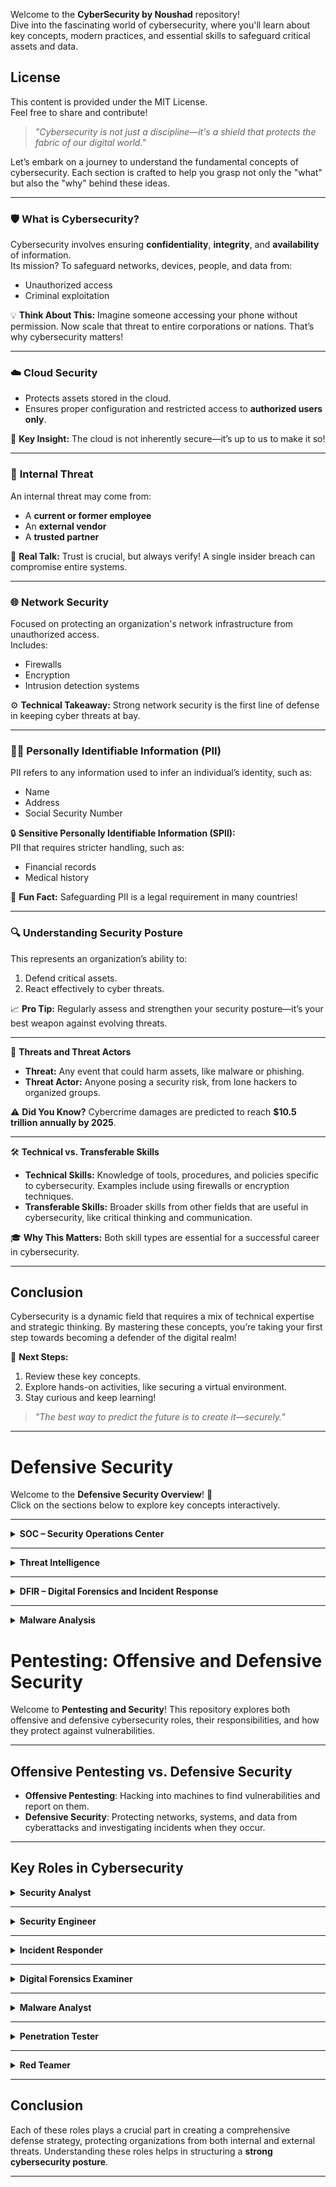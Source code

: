 Welcome to the **CyberSecurity by Noushad** repository!  
Dive into the fascinating world of cybersecurity, where you'll learn about key concepts, modern practices, and essential skills to safeguard critical assets and data.

## License  
This content is provided under the MIT License.  
Feel free to share and contribute!


> _"Cybersecurity is not just a discipline—it's a shield that protects the fabric of our digital world."_  

Let’s embark on a journey to understand the fundamental concepts of cybersecurity. Each section is crafted to help you grasp not only the "what" but also the "why" behind these ideas.

---

### 🛡️ **What is Cybersecurity?**  
Cybersecurity involves ensuring **confidentiality**, **integrity**, and **availability** of information.  
Its mission? To safeguard networks, devices, people, and data from:  
- Unauthorized access  
- Criminal exploitation  

💡 **Think About This:** Imagine someone accessing your phone without permission. Now scale that threat to entire corporations or nations. That’s why cybersecurity matters!  

---

### ☁️ **Cloud Security**  
- Protects assets stored in the cloud.  
- Ensures proper configuration and restricted access to **authorized users only**.  

🔑 **Key Insight:** The cloud is not inherently secure—it’s up to us to make it so!  

---

### 🔐 **Internal Threat**  
An internal threat may come from:  
- A **current or former employee**  
- An **external vendor**  
- A **trusted partner**  

📝 **Real Talk:** Trust is crucial, but always verify! A single insider breach can compromise entire systems.  

---

### 🌐 **Network Security**  
Focused on protecting an organization's network infrastructure from unauthorized access.  
Includes:  
- Firewalls  
- Encryption  
- Intrusion detection systems  

⚙️ **Technical Takeaway:** Strong network security is the first line of defense in keeping cyber threats at bay.  

---

### 🧑‍💼 **Personally Identifiable Information (PII)**  
PII refers to any information used to infer an individual’s identity, such as:  
- Name  
- Address  
- Social Security Number  

🔒 **Sensitive Personally Identifiable Information (SPII):**  
PII that requires stricter handling, such as:  
- Financial records  
- Medical history  

💬 **Fun Fact:** Safeguarding PII is a legal requirement in many countries!  

---

### 🔍 **Understanding Security Posture**  
This represents an organization’s ability to:  
1. Defend critical assets.  
2. React effectively to cyber threats.  

📈 **Pro Tip:** Regularly assess and strengthen your security posture—it’s your best weapon against evolving threats.  

---

🚨 **Threats and Threat Actors**  
- **Threat:** Any event that could harm assets, like malware or phishing.  
- **Threat Actor:** Anyone posing a security risk, from lone hackers to organized groups.  

⚠️ **Did You Know?** Cybercrime damages are predicted to reach **$10.5 trillion annually by 2025**.  

---

 🛠️ **Technical vs. Transferable Skills**  
- **Technical Skills:** Knowledge of tools, procedures, and policies specific to cybersecurity. Examples include using firewalls or encryption techniques.  
- **Transferable Skills:** Broader skills from other fields that are useful in cybersecurity, like critical thinking and communication.  

🎓 **Why This Matters:** Both skill types are essential for a successful career in cybersecurity.  

---

## Conclusion  
Cybersecurity is a dynamic field that requires a mix of technical expertise and strategic thinking. By mastering these concepts, you’re taking your first step towards becoming a defender of the digital realm!  

📖 **Next Steps:**  
1. Review these key concepts.  
2. Explore hands-on activities, like securing a virtual environment.  
3. Stay curious and keep learning!  

> _"The best way to predict the future is to create it—securely."_  

---

# Defensive Security

Welcome to the **Defensive Security Overview**! 🚀  
Click on the sections below to explore key concepts interactively.

---

<details>
<summary><strong>SOC – Security Operations Center</strong></summary>
<p>
The SOC monitors the network and its systems to detect and respond to cybersecurity events.

### Responsibilities:
- **Vulnerabilities**: Weaknesses in the system that can be exploited.
- **Policy Violations**: Violations of rules required to protect networks and systems.
- **Unauthorized Activities**: Detection of illegal or abnormal actions.
- **Network Intrusions**:
  - Occur when users click on malicious links.
  - Happen when attackers exploit public servers.
</p>
</details>

---

<details>
<summary><strong>Threat Intelligence</strong></summary>
<p>
Overview:
Intelligence refers to the information gathered about potential adversaries to improve an organization’s defense strategies.

### Purpose:
- **Preparation**: Helps organizations anticipate attacks.
- **Adversaries**:
  - Telecom: Attackers targeting customer data.
  - Oil Refinery: Attackers disrupting production.

### Example Threat Actors:
- **Nation-State Cyber Armies**: Motivated by political reasons.
- **Ransomware Groups**: Driven by financial motives.
</p>
</details>

---

<details>
<summary><strong>DFIR – Digital Forensics and Incident Response</strong></summary>
<p>
Digital Forensics:
The science of investigating crimes and establishing facts using digital evidence.

#### Focus Areas:
- **File System**: Analyzing storage reveals information like created or deleted files.
- **System Memory**: Captures data for analyzing attacks that occur in memory.
- **System Logs**: Tracks activities and identifies traces of an attack.
- **Network Logs**: Provides insight into network packet activities.

### Incident Response:
Managing incidents such as data breaches or attacks.

#### Phases of Incident Response:
1. **Preparation**: Train the team and set preventive measures.
2. **Detection and Analysis**: Identify and assess the severity of incidents.
3. **Containment, Eradication, and Recovery**:
   - Stop the incident from spreading.
   - Eliminate its source.
   - Recover affected systems.
4. **Post-Incident Activity**:
   - Generate reports.
   - Learn lessons to prevent recurrence.
</p>
</details>

---

<details>
<summary><strong>Malware Analysis</strong></summary>
<p>
What is Malware?
Malware (malicious software) refers to programs, files, or documents designed to harm or exploit systems.

#### Types of Malware:
- **Virus**:
  - Attaches itself to a program and spreads.
  - Alters, overwrites, or deletes files.
  - Causes the system to slow down or become unusable.
- **Trojan Horse**:
  - Appears as a legitimate program but hides malicious functionality.
  - Example: A fake video player that gives attackers complete control.
- **Ransomware**:
  - Encrypts user files and demands a ransom for decryption keys.
</p>
</details>

# Pentesting: Offensive and Defensive Security

Welcome to **Pentesting and Security**! This repository explores both offensive and defensive cybersecurity roles, their responsibilities, and how they protect against vulnerabilities.

---

## Offensive Pentesting vs. Defensive Security
- **Offensive Pentesting**: Hacking into machines to find vulnerabilities and report on them.
- **Defensive Security**: Protecting networks, systems, and data from cyberattacks and investigating incidents when they occur.

---

## Key Roles in Cybersecurity

<details>
<summary><strong>Security Analyst</strong></summary>
<p>
A Security Analyst plays an essential role in constructing security measures and protecting an organization from cyber threats.

### Responsibilities:
- Work with various teams to analyze cybersecurity within the organization.
- Compile ongoing reports about network security, documenting issues and measures.
- Develop security plans, incorporating research on new attack tools, trends, and preventive measures.
</p>
</details>

---

<details>
<summary><strong>Security Engineer</strong></summary>
<p>
Security Engineers design and implement security solutions based on vulnerabilities and threat data.

### Responsibilities:
- Test and screen security measures across software systems.
- Monitor networks and update systems to mitigate vulnerabilities.
- Identify and implement security measures to maintain optimal protection.
</p>
</details>

---

<details>
<summary><strong>Incident Responder</strong></summary>
<p>
Incident Responders are key to responding quickly and efficiently to security breaches.

### Responsibilities:
- Develop and implement a thorough, actionable incident response plan.
- Support incident response efforts while maintaining strong security practices.
- Prepare post-incident reports and adapt security measures based on insights.
</p>
</details>

---

<details>
<summary><strong>Digital Forensics Examiner</strong></summary>
<p>
Digital Forensics Examiners specialize in collecting and analyzing digital evidence to solve cybercrimes.

### Responsibilities:
- Collect digital evidence while ensuring legal procedures are followed.
- Analyze digital evidence to uncover facts relevant to a case.
- Document and report findings to support legal proceedings.
</p>
</details>

---

<details>
<summary><strong>Malware Analyst</strong></summary>
<p>
Malware Analysts examine suspicious programs to determine their behavior and impact on systems.

### Responsibilities:
- Conduct static analysis of malicious programs, reverse-engineering them.
- Perform dynamic analysis by observing malware in controlled environments.
- Document and report all findings in a clear, structured manner.
</p>
</details>

---

<details>
<summary><strong>Penetration Tester</strong></summary>
<p>
Penetration Testers assess the security of systems and applications by simulating attacks.

### Responsibilities:
- Conduct tests on computer systems, networks, and web-based applications.
- Perform security assessments and audits.
- Analyze security policies and recommend actions for improvement.
</p>
</details>

---

<details>
<summary><strong>Red Teamer</strong></summary>
<p>
Red Teamers have a targeted role in simulating real-world cyberattacks to test an organization's detection and response capabilities.

### Responsibilities:
- Simulate the role of a threat actor to uncover vulnerabilities and avoid detection.
- Assess the effectiveness of security controls, threat intelligence, and incident response procedures.
- Provide actionable recommendations to improve detection and response strategies.
</p>
</details>

---

## Conclusion
Each of these roles plays a crucial part in creating a comprehensive defense strategy, protecting organizations from both internal and external threats. Understanding these roles helps in structuring a **strong cybersecurity posture**.

---
